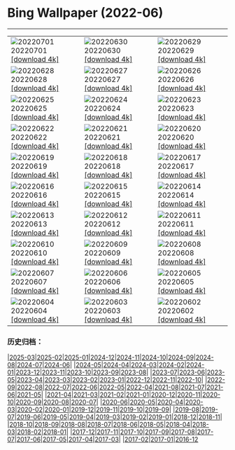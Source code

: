 # Bing Wallpaper (2022-06)
**************

<table><tr><td><img class="wallpaper" src="https://www.bing.com/th?id=OHR.WeatherGirls_DE-DE7340141862_1920x1080.jpg" alt="20220701"> 20220701 <a href="https://www.bing.com/th?id=OHR.WeatherGirls_DE-DE7340141862_UHD.jpg">[download 4k]</a></td><td><img class="wallpaper" src="https://www.bing.com/th?id=OHR.AcramanCrater_DE-DE1372697861_1920x1080.jpg" alt="20220630"> 20220630 <a href="https://www.bing.com/th?id=OHR.AcramanCrater_DE-DE1372697861_UHD.jpg">[download 4k]</a></td><td><img class="wallpaper" src="https://www.bing.com/th?id=OHR.PhangNgaBay_DE-DE1183484972_1920x1080.jpg" alt="20220629"> 20220629 <a href="https://www.bing.com/th?id=OHR.PhangNgaBay_DE-DE1183484972_UHD.jpg">[download 4k]</a></td></tr><tr><td><img class="wallpaper" src="https://www.bing.com/th?id=OHR.TafilaletOasis_DE-DE0997469504_1920x1080.jpg" alt="20220628"> 20220628 <a href="https://www.bing.com/th?id=OHR.TafilaletOasis_DE-DE0997469504_UHD.jpg">[download 4k]</a></td><td><img class="wallpaper" src="https://www.bing.com/th?id=OHR.ValensoleLavender_DE-DE0767050848_1920x1080.jpg" alt="20220627"> 20220627 <a href="https://www.bing.com/th?id=OHR.ValensoleLavender_DE-DE0767050848_UHD.jpg">[download 4k]</a></td><td><img class="wallpaper" src="https://www.bing.com/th?id=OHR.BBMomCub_DE-DE9961022833_1920x1080.jpg" alt="20220626"> 20220626 <a href="https://www.bing.com/th?id=OHR.BBMomCub_DE-DE9961022833_UHD.jpg">[download 4k]</a></td></tr><tr><td><img class="wallpaper" src="https://www.bing.com/th?id=OHR.MuenchenWelt_DE-DE9487283103_1920x1080.jpg" alt="20220625"> 20220625 <a href="https://www.bing.com/th?id=OHR.MuenchenWelt_DE-DE9487283103_UHD.jpg">[download 4k]</a></td><td><img class="wallpaper" src="https://www.bing.com/th?id=OHR.CenoteDiver_DE-DE9154723254_1920x1080.jpg" alt="20220624"> 20220624 <a href="https://www.bing.com/th?id=OHR.CenoteDiver_DE-DE9154723254_UHD.jpg">[download 4k]</a></td><td><img class="wallpaper" src="https://www.bing.com/th?id=OHR.MostarBridge_DE-DE8884260244_1920x1080.jpg" alt="20220623"> 20220623 <a href="https://www.bing.com/th?id=OHR.MostarBridge_DE-DE8884260244_UHD.jpg">[download 4k]</a></td></tr><tr><td><img class="wallpaper" src="https://www.bing.com/th?id=OHR.AmazonianEcuador_DE-DE8387887234_1920x1080.jpg" alt="20220622"> 20220622 <a href="https://www.bing.com/th?id=OHR.AmazonianEcuador_DE-DE8387887234_UHD.jpg">[download 4k]</a></td><td><img class="wallpaper" src="https://www.bing.com/th?id=OHR.GlastonburySolstice_DE-DE8254627770_1920x1080.jpg" alt="20220621"> 20220621 <a href="https://www.bing.com/th?id=OHR.GlastonburySolstice_DE-DE8254627770_UHD.jpg">[download 4k]</a></td><td><img class="wallpaper" src="https://www.bing.com/th?id=OHR.SwallowtailFlower_DE-DE7932090217_1920x1080.jpg" alt="20220620"> 20220620 <a href="https://www.bing.com/th?id=OHR.SwallowtailFlower_DE-DE7932090217_UHD.jpg">[download 4k]</a></td></tr><tr><td><img class="wallpaper" src="https://www.bing.com/th?id=OHR.SchwanAischgrund_DE-DE7167881210_1920x1080.jpg" alt="20220619"> 20220619 <a href="https://www.bing.com/th?id=OHR.SchwanAischgrund_DE-DE7167881210_UHD.jpg">[download 4k]</a></td><td><img class="wallpaper" src="https://www.bing.com/th?id=OHR.CelebratingSurfing_DE-DE5773891471_1920x1080.jpg" alt="20220618"> 20220618 <a href="https://www.bing.com/th?id=OHR.CelebratingSurfing_DE-DE5773891471_UHD.jpg">[download 4k]</a></td><td><img class="wallpaper" src="https://www.bing.com/th?id=OHR.Balsamroot_DE-DE5210042500_1920x1080.jpg" alt="20220617"> 20220617 <a href="https://www.bing.com/th?id=OHR.Balsamroot_DE-DE5210042500_UHD.jpg">[download 4k]</a></td></tr><tr><td><img class="wallpaper" src="https://www.bing.com/th?id=OHR.SeonamTemple_DE-DE1559380447_1920x1080.jpg" alt="20220616"> 20220616 <a href="https://www.bing.com/th?id=OHR.SeonamTemple_DE-DE1559380447_UHD.jpg">[download 4k]</a></td><td><img class="wallpaper" src="https://www.bing.com/th?id=OHR.ClingmansDome_DE-DE1419431068_1920x1080.jpg" alt="20220615"> 20220615 <a href="https://www.bing.com/th?id=OHR.ClingmansDome_DE-DE1419431068_UHD.jpg">[download 4k]</a></td><td><img class="wallpaper" src="https://www.bing.com/th?id=OHR.MuseumMile_DE-DE1271432019_1920x1080.jpg" alt="20220614"> 20220614 <a href="https://www.bing.com/th?id=OHR.MuseumMile_DE-DE1271432019_UHD.jpg">[download 4k]</a></td></tr><tr><td><img class="wallpaper" src="https://www.bing.com/th?id=OHR.OkavangoElephant_DE-DE1110473749_1920x1080.jpg" alt="20220613"> 20220613 <a href="https://www.bing.com/th?id=OHR.OkavangoElephant_DE-DE1110473749_UHD.jpg">[download 4k]</a></td><td><img class="wallpaper" src="https://www.bing.com/th?id=OHR.KampLintfortGarten_DE-DE0909224487_1920x1080.jpg" alt="20220612"> 20220612 <a href="https://www.bing.com/th?id=OHR.KampLintfortGarten_DE-DE0909224487_UHD.jpg">[download 4k]</a></td><td><img class="wallpaper" src="https://www.bing.com/th?id=OHR.MisoolIsland_DE-DE0612073033_1920x1080.jpg" alt="20220611"> 20220611 <a href="https://www.bing.com/th?id=OHR.MisoolIsland_DE-DE0612073033_UHD.jpg">[download 4k]</a></td></tr><tr><td><img class="wallpaper" src="https://www.bing.com/th?id=OHR.CRPoppies_DE-DE0447763489_1920x1080.jpg" alt="20220610"> 20220610 <a href="https://www.bing.com/th?id=OHR.CRPoppies_DE-DE0447763489_UHD.jpg">[download 4k]</a></td><td><img class="wallpaper" src="https://www.bing.com/th?id=OHR.SweetheartAbbey_DE-DE0298966642_1920x1080.jpg" alt="20220609"> 20220609 <a href="https://www.bing.com/th?id=OHR.SweetheartAbbey_DE-DE0298966642_UHD.jpg">[download 4k]</a></td><td><img class="wallpaper" src="https://www.bing.com/th?id=OHR.CommonDolphin_DE-DE0146658430_1920x1080.jpg" alt="20220608"> 20220608 <a href="https://www.bing.com/th?id=OHR.CommonDolphin_DE-DE0146658430_UHD.jpg">[download 4k]</a></td></tr><tr><td><img class="wallpaper" src="https://www.bing.com/th?id=OHR.HaagaRhododendron_DE-DE0023275997_1920x1080.jpg" alt="20220607"> 20220607 <a href="https://www.bing.com/th?id=OHR.HaagaRhododendron_DE-DE0023275997_UHD.jpg">[download 4k]</a></td><td><img class="wallpaper" src="https://www.bing.com/th?id=OHR.MuehleWarnstedt_DE-DE9891281597_1920x1080.jpg" alt="20220606"> 20220606 <a href="https://www.bing.com/th?id=OHR.MuehleWarnstedt_DE-DE9891281597_UHD.jpg">[download 4k]</a></td><td><img class="wallpaper" src="https://www.bing.com/th?id=OHR.RapadalenSNP_DE-DE9609049104_1920x1080.jpg" alt="20220605"> 20220605 <a href="https://www.bing.com/th?id=OHR.RapadalenSNP_DE-DE9609049104_UHD.jpg">[download 4k]</a></td></tr><tr><td><img class="wallpaper" src="https://www.bing.com/th?id=OHR.BannerPeak_DE-DE9454389675_1920x1080.jpg" alt="20220604"> 20220604 <a href="https://www.bing.com/th?id=OHR.BannerPeak_DE-DE9454389675_UHD.jpg">[download 4k]</a></td><td><img class="wallpaper" src="https://www.bing.com/th?id=OHR.MoabCycling_DE-DE9269517257_1920x1080.jpg" alt="20220603"> 20220603 <a href="https://www.bing.com/th?id=OHR.MoabCycling_DE-DE9269517257_UHD.jpg">[download 4k]</a></td><td><img class="wallpaper" src="https://www.bing.com/th?id=OHR.QueenJubilee_DE-DE3688722248_1920x1080.jpg" alt="20220602"> 20220602 <a href="https://www.bing.com/th?id=OHR.QueenJubilee_DE-DE3688722248_UHD.jpg">[download 4k]</a></td></tr></table>

### 历史归档：

|[2025-03](/../2025-03/2025-03.md)|[2025-02](/../2025-02/2025-02.md)|[2025-01](/../2025-01/2025-01.md)|[2024-12](/../2024-12/2024-12.md)|[2024-11](/../2024-11/2024-11.md)|[2024-10](/../2024-10/2024-10.md)|[2024-09](/../2024-09/2024-09.md)|[2024-08](/../2024-08/2024-08.md)|[2024-07](/../2024-07/2024-07.md)|[2024-06](/../2024-06/2024-06.md)|
|[2024-05](/../2024-05/2024-05.md)|[2024-04](/../2024-04/2024-04.md)|[2024-03](/../2024-03/2024-03.md)|[2024-02](/../2024-02/2024-02.md)|[2024-01](/../2024-01/2024-01.md)|[2023-12](/../2023-12/2023-12.md)|[2023-11](/../2023-11/2023-11.md)|[2023-10](/../2023-10/2023-10.md)|[2023-09](/../2023-09/2023-09.md)|[2023-08](/../2023-08/2023-08.md)|
|[2023-07](/../2023-07/2023-07.md)|[2023-06](/../2023-06/2023-06.md)|[2023-05](/../2023-05/2023-05.md)|[2023-04](/../2023-04/2023-04.md)|[2023-03](/../2023-03/2023-03.md)|[2023-02](/../2023-02/2023-02.md)|[2023-01](/../2023-01/2023-01.md)|[2022-12](/../2022-12/2022-12.md)|[2022-11](/../2022-11/2022-11.md)|[2022-10](/../2022-10/2022-10.md)|
|[2022-09](/../2022-09/2022-09.md)|[2022-08](/../2022-08/2022-08.md)|[2022-07](/../2022-07/2022-07.md)|[2022-06](/2022-06.md)|[2022-05](/../2022-05/2022-05.md)|[2022-04](/../2022-04/2022-04.md)|[2021-08](/../2021-08/2021-08.md)|[2021-07](/../2021-07/2021-07.md)|[2021-06](/../2021-06/2021-06.md)|[2021-05](/../2021-05/2021-05.md)|
|[2021-04](/../2021-04/2021-04.md)|[2021-03](/../2021-03/2021-03.md)|[2021-02](/../2021-02/2021-02.md)|[2021-01](/../2021-01/2021-01.md)|[2020-12](/../2020-12/2020-12.md)|[2020-11](/../2020-11/2020-11.md)|[2020-10](/../2020-10/2020-10.md)|[2020-09](/../2020-09/2020-09.md)|[2020-08](/../2020-08/2020-08.md)|[2020-07](/../2020-07/2020-07.md)|
|[2020-06](/../2020-06/2020-06.md)|[2020-05](/../2020-05/2020-05.md)|[2020-04](/../2020-04/2020-04.md)|[2020-03](/../2020-03/2020-03.md)|[2020-02](/../2020-02/2020-02.md)|[2020-01](/../2020-01/2020-01.md)|[2019-12](/../2019-12/2019-12.md)|[2019-11](/../2019-11/2019-11.md)|[2019-10](/../2019-10/2019-10.md)|[2019-09](/../2019-09/2019-09.md)|
|[2019-08](/../2019-08/2019-08.md)|[2019-07](/../2019-07/2019-07.md)|[2019-06](/../2019-06/2019-06.md)|[2019-05](/../2019-05/2019-05.md)|[2019-04](/../2019-04/2019-04.md)|[2019-03](/../2019-03/2019-03.md)|[2019-02](/../2019-02/2019-02.md)|[2019-01](/../2019-01/2019-01.md)|[2018-12](/../2018-12/2018-12.md)|[2018-11](/../2018-11/2018-11.md)|
|[2018-10](/../2018-10/2018-10.md)|[2018-09](/../2018-09/2018-09.md)|[2018-08](/../2018-08/2018-08.md)|[2018-07](/../2018-07/2018-07.md)|[2018-06](/../2018-06/2018-06.md)|[2018-05](/../2018-05/2018-05.md)|[2018-04](/../2018-04/2018-04.md)|[2018-03](/../2018-03/2018-03.md)|[2018-02](/../2018-02/2018-02.md)|[2018-01](/../2018-01/2018-01.md)|
|[2017-12](/../2017-12/2017-12.md)|[2017-11](/../2017-11/2017-11.md)|[2017-10](/../2017-10/2017-10.md)|[2017-09](/../2017-09/2017-09.md)|[2017-08](/../2017-08/2017-08.md)|[2017-07](/../2017-07/2017-07.md)|[2017-06](/../2017-06/2017-06.md)|[2017-05](/../2017-05/2017-05.md)|[2017-04](/../2017-04/2017-04.md)|[2017-03](/../2017-03/2017-03.md)|
|[2017-02](/../2017-02/2017-02.md)|[2017-01](/../2017-01/2017-01.md)|[2016-12](/../2016-12/2016-12.md)